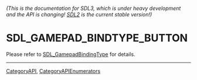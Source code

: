 ###### (This is the documentation for SDL3, which is under heavy development and the API is changing! [SDL2](https://wiki.libsdl.org/SDL2/) is the current stable version!)
# SDL_GAMEPAD_BINDTYPE_BUTTON

Please refer to [SDL_GamepadBindingType](SDL_GamepadBindingType) for details.

----
[CategoryAPI](CategoryAPI), [CategoryAPIEnumerators](CategoryAPIEnumerators)


